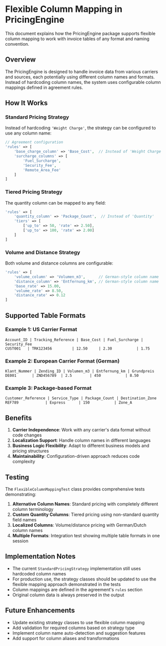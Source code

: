 # Flexible Column Mapping in PricingEngine

This document explains how the PricingEngine package supports flexible column mapping to work with invoice tables of any format and naming convention.

## Overview

The PricingEngine is designed to handle invoice data from various carriers and sources, each potentially using different column names and formats. Instead of hardcoding column names, the system uses configurable column mappings defined in agreement rules.

## How It Works

### Standard Pricing Strategy

Instead of hardcoding `'Weight Charge'`, the strategy can be configured to use any column name:

```php
// Agreement configuration
'rules' => [
    'base_charge_column' => 'Base_Cost',  // Instead of 'Weight Charge'
    'surcharge_columns' => [
        'Fuel_Surcharge',
        'Security_Fee', 
        'Remote_Area_Fee'
    ]
]
```

### Tiered Pricing Strategy

The quantity column can be mapped to any field:

```php
'rules' => [
    'quantity_column' => 'Package_Count',  // Instead of 'Quantity'
    'tiers' => [
        ['up_to' => 50, 'rate' => 2.50],
        ['up_to' => 100, 'rate' => 2.00]
    ]
]
```

### Volume and Distance Strategy

Both volume and distance columns are configurable:

```php
'rules' => [
    'volume_column' => 'Volumen_m3',      // German-style column name
    'distance_column' => 'Entfernung_km', // German-style column name
    'base_rate' => 15.00,
    'volume_rate' => 8.50,
    'distance_rate' => 0.12
]
```

## Supported Table Formats

### Example 1: US Carrier Format
```
Account_ID | Tracking_Reference | Base_Cost | Fuel_Surcharge | Security_Fee
CUST001   | TRK123456         | 12.50     | 2.30           | 1.75
```

### Example 2: European Carrier Format (German)
```
Klant_Nummer | Zending_ID | Volumen_m3 | Entfernung_km | Grundpreis
DE001       | ZND456789  | 2.5        | 450           | 8.50
```

### Example 3: Package-based Format
```
Customer_Reference | Service_Type | Package_Count | Destination_Zone
REF789            | Express      | 150           | Zone_A
```

## Benefits

1. **Carrier Independence**: Work with any carrier's data format without code changes
2. **Localization Support**: Handle column names in different languages
3. **Business Logic Flexibility**: Adapt to different business models and pricing structures
4. **Maintainability**: Configuration-driven approach reduces code complexity

## Testing

The `FlexibleColumnMappingTest` class provides comprehensive tests demonstrating:

1. **Alternative Column Names**: Standard pricing with completely different column terminology
2. **Custom Quantity Columns**: Tiered pricing using non-standard quantity field names
3. **Localized Columns**: Volume/distance pricing with German/Dutch column names
4. **Multiple Formats**: Integration test showing multiple table formats in one session

## Implementation Notes

- The current `StandardPricingStrategy` implementation still uses hardcoded column names
- For production use, the strategy classes should be updated to use the flexible mapping approach demonstrated in the tests
- Column mappings are defined in the agreement's `rules` section
- Original column data is always preserved in the output

## Future Enhancements

- Update existing strategy classes to use flexible column mapping
- Add validation for required columns based on strategy type
- Implement column name auto-detection and suggestion features
- Add support for column aliases and transformations